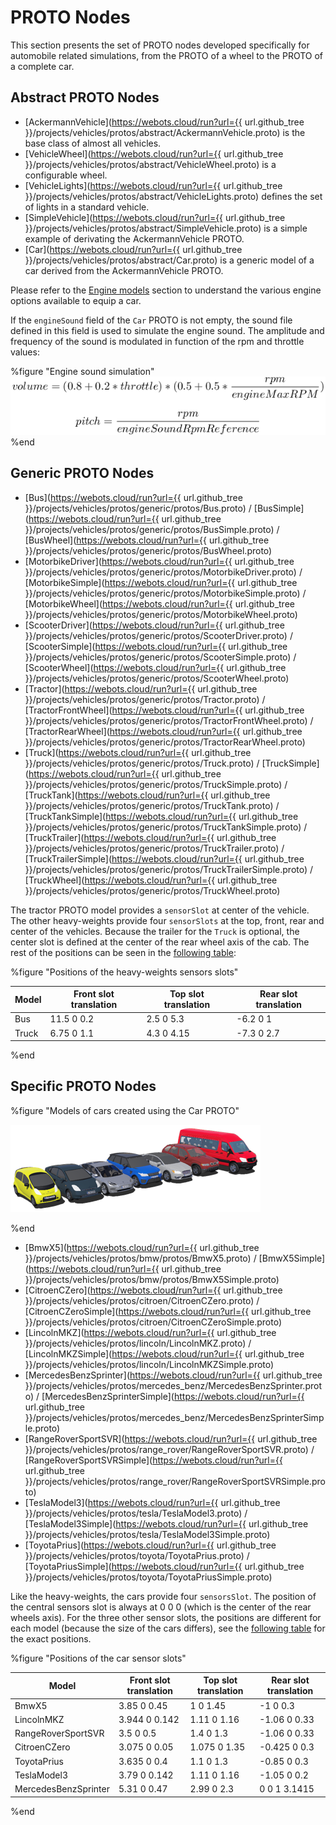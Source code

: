 # PROTO Nodes

This section presents the set of PROTO nodes developed specifically for automobile related simulations, from the PROTO of a wheel to the PROTO of a complete car.

## Abstract PROTO Nodes
- [AckermannVehicle](https://webots.cloud/run?url={{ url.github_tree }}/projects/vehicles/protos/abstract/AckermannVehicle.proto) is the base class of almost all vehicles.
- [VehicleWheel](https://webots.cloud/run?url={{ url.github_tree }}/projects/vehicles/protos/abstract/VehicleWheel.proto) is a configurable wheel.
- [VehicleLights](https://webots.cloud/run?url={{ url.github_tree }}/projects/vehicles/protos/abstract/VehicleLights.proto) defines the set of lights in a standard vehicle.
- [SimpleVehicle](https://webots.cloud/run?url={{ url.github_tree }}/projects/vehicles/protos/abstract/SimpleVehicle.proto) is a simple example of derivating the AckermannVehicle PROTO.
- [Car](https://webots.cloud/run?url={{ url.github_tree }}/projects/vehicles/protos/abstract/Car.proto) is a generic model of a car derived from the AckermannVehicle PROTO.

Please refer to the [Engine models](driver-library.md#engine-models) section to understand the various engine options available to equip a car.

If the `engineSound` field of the `Car` PROTO is not empty, the sound file defined in this field is used to simulate the engine sound.
The amplitude and frequency of the sound is modulated in function of the rpm and throttle values:

%figure "Engine sound simulation"
![engine_sound.png](images/engine_sound.png)
%end


## Generic PROTO Nodes

- [Bus](https://webots.cloud/run?url={{ url.github_tree }}/projects/vehicles/protos/generic/protos/Bus.proto) / [BusSimple](https://webots.cloud/run?url={{ url.github_tree }}/projects/vehicles/protos/generic/protos/BusSimple.proto) / [BusWheel](https://webots.cloud/run?url={{ url.github_tree }}/projects/vehicles/protos/generic/protos/BusWheel.proto)
- [MotorbikeDriver](https://webots.cloud/run?url={{ url.github_tree }}/projects/vehicles/protos/generic/protos/MotorbikeDriver.proto) / [MotorbikeSimple](https://webots.cloud/run?url={{ url.github_tree }}/projects/vehicles/protos/generic/protos/MotorbikeSimple.proto) / [MotorbikeWheel](https://webots.cloud/run?url={{ url.github_tree }}/projects/vehicles/protos/generic/protos/MotorbikeWheel.proto)
- [ScooterDriver](https://webots.cloud/run?url={{ url.github_tree }}/projects/vehicles/protos/generic/protos/ScooterDriver.proto) / [ScooterSimple](https://webots.cloud/run?url={{ url.github_tree }}/projects/vehicles/protos/generic/protos/ScooterSimple.proto) / [ScooterWheel](https://webots.cloud/run?url={{ url.github_tree }}/projects/vehicles/protos/generic/protos/ScooterWheel.proto)
- [Tractor](https://webots.cloud/run?url={{ url.github_tree }}/projects/vehicles/protos/generic/protos/Tractor.proto) / [TractorFrontWheel](https://webots.cloud/run?url={{ url.github_tree }}/projects/vehicles/protos/generic/protos/TractorFrontWheel.proto) / [TractorRearWheel](https://webots.cloud/run?url={{ url.github_tree }}/projects/vehicles/protos/generic/protos/TractorRearWheel.proto)
- [Truck](https://webots.cloud/run?url={{ url.github_tree }}/projects/vehicles/protos/generic/protos/Truck.proto) / [TruckSimple](https://webots.cloud/run?url={{ url.github_tree }}/projects/vehicles/protos/generic/protos/TruckSimple.proto) / [TruckTank](https://webots.cloud/run?url={{ url.github_tree }}/projects/vehicles/protos/generic/protos/TruckTank.proto) / [TruckTankSimple](https://webots.cloud/run?url={{ url.github_tree }}/projects/vehicles/protos/generic/protos/TruckTankSimple.proto) / [TruckTrailer](https://webots.cloud/run?url={{ url.github_tree }}/projects/vehicles/protos/generic/protos/TruckTrailer.proto) / [TruckTrailerSimple](https://webots.cloud/run?url={{ url.github_tree }}/projects/vehicles/protos/generic/protos/TruckTrailerSimple.proto) / [TruckWheel](https://webots.cloud/run?url={{ url.github_tree }}/projects/vehicles/protos/generic/protos/TruckWheel.proto)

The tractor PROTO model provides a `sensorSlot` at center of the vehicle.
The other heavy-weights provide four `sensorSlots` at the top, front, rear and center of the vehicles.
Because the trailer for the `Truck` is optional, the center slot is defined at the center of the rear wheel axis of the cab.
The rest of the positions can be seen in the [following table](#positions-of-the-heavy-weights-sensors-slots):

%figure "Positions of the heavy-weights sensors slots"

| Model   | Front slot translation | Top slot translation | Rear slot translation |
| ------- | ---------------------- | -------------------- | --------------------- |
| Bus     |             11.5 0 0.2 |            2.5 0 5.3 |              -6.2 0 1 |
| Truck   |             6.75 0 1.1 |           4.3 0 4.15 |            -7.3 0 2.7 |

%end

## Specific PROTO Nodes

%figure "Models of cars created using the Car PROTO"

![cars.png](images/cars.thumbnail.png)

%end

- [BmwX5](https://webots.cloud/run?url={{ url.github_tree }}/projects/vehicles/protos/bmw/protos/BmwX5.proto) / [BmwX5Simple](https://webots.cloud/run?url={{ url.github_tree }}/projects/vehicles/protos/bmw/protos/BmwX5Simple.proto)
- [CitroenCZero](https://webots.cloud/run?url={{ url.github_tree }}/projects/vehicles/protos/citroen/CitroenCZero.proto) / [CitroenCZeroSimple](https://webots.cloud/run?url={{ url.github_tree }}/projects/vehicles/protos/citroen/CitroenCZeroSimple.proto)
- [LincolnMKZ](https://webots.cloud/run?url={{ url.github_tree }}/projects/vehicles/protos/lincoln/LincolnMKZ.proto) / [LincolnMKZSimple](https://webots.cloud/run?url={{ url.github_tree }}/projects/vehicles/protos/lincoln/LincolnMKZSimple.proto)
- [MercedesBenzSprinter](https://webots.cloud/run?url={{ url.github_tree }}/projects/vehicles/protos/mercedes_benz/MercedesBenzSprinter.proto) / [MercedesBenzSprinterSimple](https://webots.cloud/run?url={{ url.github_tree }}/projects/vehicles/protos/mercedes_benz/MercedesBenzSprinterSimple.proto)
- [RangeRoverSportSVR](https://webots.cloud/run?url={{ url.github_tree }}/projects/vehicles/protos/range_rover/RangeRoverSportSVR.proto) / [RangeRoverSportSVRSimple](https://webots.cloud/run?url={{ url.github_tree }}/projects/vehicles/protos/range_rover/RangeRoverSportSVRSimple.proto)
- [TeslaModel3](https://webots.cloud/run?url={{ url.github_tree }}/projects/vehicles/protos/tesla/TeslaModel3.proto) / [TeslaModel3Simple](https://webots.cloud/run?url={{ url.github_tree }}/projects/vehicles/protos/tesla/TeslaModel3Simple.proto)
- [ToyotaPrius](https://webots.cloud/run?url={{ url.github_tree }}/projects/vehicles/protos/toyota/ToyotaPrius.proto) / [ToyotaPriusSimple](https://webots.cloud/run?url={{ url.github_tree }}/projects/vehicles/protos/toyota/ToyotaPriusSimple.proto)

Like the heavy-weights, the cars provide four `sensorsSlot`.
The position of the central sensors slot is always at 0 0 0 (which is the center of the rear wheels axis).
For the three other sensor slots, the positions are different for each model (because the size of the cars differs), see the [following table](#positions-of-the-car-sensor-slots) for the exact positions.

%figure "Positions of the car sensor slots"

| Model                | Front slot translation | Top slot translation | Rear slot translation |
| -------------------- | ---------------------- | -------------------- | --------------------- |
| BmwX5                |            3.85 0 0.45 |             1 0 1.45 |              -1 0 0.3 |
| LincolnMKZ           |          3.944 0 0.142 |          1.11 0 1.16 |          -1.06 0 0.33 |
| RangeRoverSportSVR   |              3.5 0 0.5 |            1.4 0 1.3 |          -1.06 0 0.33 |
| CitroenCZero         |           3.075 0 0.05 |         1.075 0 1.35 |          -0.425 0 0.3 |
| ToyotaPrius          |            3.635 0 0.4 |            1.1 0 1.3 |           -0.85 0 0.3 |
| TeslaModel3          |           3.79 0 0.142 |          1.11 0 1.16 |           -1.05 0 0.2 |
| MercedesBenzSprinter |            5.31 0 0.47 |           2.99 0 2.3 |          0 0 1 3.1415 |

%end
